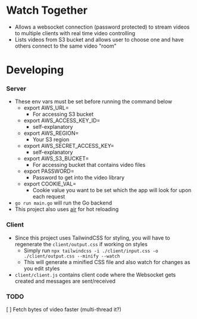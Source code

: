 # Watch Together

-   Allows a websocket connection (password protected) to stream videos to multiple clients with real time video controlling
-   Lists videos from S3 bucket and allows user to choose one and have others connect to the same video "room"

# Developing

### Server

-   These env vars must be set before running the command below
    -   export AWS_URL=
        -   For accessing S3 bucket
    -   export AWS_ACCESS_KEY_ID=
        -   self-explanatory
    -   export AWS_REGION=
        -   Your S3 region
    -   export AWS_SECRET_ACCESS_KEY=
        -   self-explanatory
    -   export AWS_S3_BUCKET=
        -   For accessing bucket that contains video files
    -   export PASSWORD=
        -   Password to get into the video library
    -   export COOKIE_VAL=
        -   Cookie value you want to be set which the app will look for upon each request
-   `go run main.go` will run the Go backend
-   This project also uses [air](https://github.com/air-verse/air) for hot reloading

### Client

-   Since this project uses TailwindCSS for styling, you will have to regenerate the `client/output.css` if working on styles
    -   Simply run `npx tailwindcss -i ./client/input.css -o ./client/output.css --minify --watch`
    -   This will generate a minified CSS file and also watch for changes as you edit styles
-   `client/client.js` contains client code where the Websocket gets created and messages are sent/received

### TODO

[ ] Fetch bytes of video faster (multi-thread it?)

